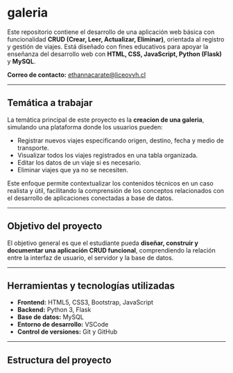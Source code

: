 # galeria

Este repositorio contiene el desarrollo de una aplicación web básica con funcionalidad **CRUD (Crear, Leer, Actualizar, Eliminar)**, orientada al registro y gestión de viajes. Está diseñado con fines educativos para apoyar la enseñanza del desarrollo web con **HTML, CSS, JavaScript, Python (Flask)** y **MySQL**.

**Correo de contacto:** ethannacarate@liceovvh.cl

---

## Temática a trabajar

La temática principal de este proyecto es la **creacion de una galeria**, simulando una plataforma donde los usuarios pueden:

- Registrar nuevos viajes especificando origen, destino, fecha y medio de transporte.
- Visualizar todos los viajes registrados en una tabla organizada.
- Editar los datos de un viaje si es necesario.
- Eliminar viajes que ya no se necesiten.

Este enfoque permite contextualizar los contenidos técnicos en un caso realista y útil, facilitando la comprensión de los conceptos relacionados con el desarrollo de aplicaciones conectadas a base de datos.

---

## Objetivo del proyecto

El objetivo general es que el estudiante pueda **diseñar, construir y documentar una aplicación CRUD funcional**, comprendiendo la relación entre la interfaz de usuario, el servidor y la base de datos.

---

## Herramientas y tecnologías utilizadas

- **Frontend:** HTML5, CSS3, Bootstrap, JavaScript
- **Backend:** Python 3, Flask
- **Base de datos:** MySQL
- **Entorno de desarrollo:** VSCode
- **Control de versiones:** Git y GitHub

---

## Estructura del proyecto